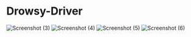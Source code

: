 # Drowsy-Driver


![Screenshot (3)](https://user-images.githubusercontent.com/60479691/96096820-114c0000-0ef2-11eb-8e0b-fa91b67bcfce.png)
![Screenshot (4)](https://user-images.githubusercontent.com/60479691/96096863-1e68ef00-0ef2-11eb-90d4-e172cfaf808c.png)
![Screenshot (5)](https://user-images.githubusercontent.com/60479691/96096910-2c1e7480-0ef2-11eb-9866-172508e79580.png)
![Screenshot (6)](https://user-images.githubusercontent.com/60479691/96096959-39d3fa00-0ef2-11eb-8225-db7c5602efdc.png)

